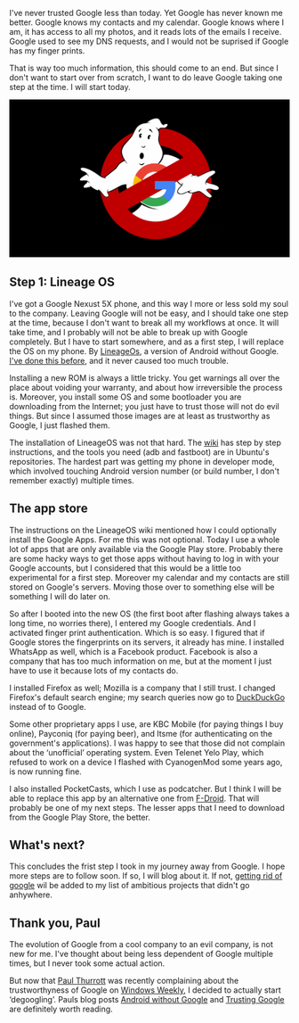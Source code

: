 <!--
.. title: Getting rid of Google
.. slug: getting-rid-of-google
.. date: 2018-11-07 21:26:29 UTC+01:00
.. tags: google, grog, privacy, android
.. category: 
.. link: 
.. description: Leaving Google is not easy. Today I'll take a first step.
.. type: text
-->

I've never trusted Google less than today. Yet Google has never known me
better. Google knows my contacts and my calendar. Google knows where I am, it
has access to all my photos, and it reads lots of the emails I receive. Google
used to see my DNS requests, and I would not be suprised if Google has my finger
prints.

That is way too much information, this should come to an end. But since I don't
want to start over from scratch, I want to do leave Google taking one step at
the time. I will start today.

![getting rid of google](/galleries/grog/grog.png)

<!-- TEASER_END -->

## Step 1: Lineage OS

I've got a Google Nexust 5X phone, and this way I more or less sold my soul to the company.
Leaving Google will not be easy, and I should take one step at the time, because I don't
want to break all my workflows at once. It will take time, and I probably will not be able
to break up with Google completely. But I have to start somewhere, and as a first step, I
will replace the OS on my phone. By [LineageOs](https://lineageos.org), a version of
Android without Google. [I've done this before](/categories/cyanogenmod), and it never
caused too much trouble.

Installing a new ROM is always a little tricky. You get warnings all over the place about
voiding your warranty, and about how irreversible the process is. Moreover, you install
some OS and some bootloader you are downloading from the Internet; you just have to trust
those will not do evil things. But since I assumed those images are at least as trustworthy
as Google, I just flashed them.

The installation of LineageOS was not that hard. The [wiki](https://wiki.lineageos.org)
has step by step instructions, and the tools you need (adb and fastboot) are in Ubuntu's
repositories. The hardest part was getting my phone in developer mode, which involved
touching Android version number (or build number, I don't remember exactly) multiple times.

## The app store

The instructions on the LineageOS wiki mentioned how I could optionally install the Google
Apps. For me this was not optional. Today I use a whole lot of apps that are only available
via the Google Play store. Probably there are some hacky ways to get those apps without
having to log in with your Google accounts, but I considered that this would be a little
too experimental for a first step. Moreover my calendar and my contacts are still stored on
Google's servers. Moving those over to something else will be something I will do later on.

So after I booted into the new OS (the first boot after flashing always takes a long time,
no worries there), I entered my Google credentials. And I activated finger print
authentication. Which is so easy. I figured that if Google stores the fingerprints on
its servers, it already has mine. I installed WhatsApp as well, which is a Facebook product.
Facebook is also a company that has too much information on me, but at the moment I just
have to use it because lots of my contacts do.

I installed Firefox as well; Mozilla is a company that I still trust. I changed Firefox's
default search engine; my search queries now go to [DuckDuckGo](https://duckduckgo.com)
instead of to Google.

Some other proprietary apps I use, are KBC Mobile (for paying things I buy online),
Payconiq (for paying beer), and Itsme (for authenticating on the government's
applications). I was happy to see that those did not complain about the
&lsquo;unofficial&rsquo; operating
system. Even Telenet Yelo Play, which refused to work on a device I flashed with
CyanogenMod some years ago, is now running fine.

I also installed PocketCasts, which I use as podcatcher. But I think I will be able to
replace this app by an alternative one from [F-Droid](https://f-droid.org). That will
probably be one of my next steps. The lesser apps that I need to download from the Google
Play Store, the better.

## What's next?

This concludes the frist step I took in my journey away from Google. I hope more steps are
to follow soon. If so, I will blog about it. If not, [getting rid of
google](/categories/grog/) wil be added to my list of ambitious projects that didn't go
anhywhere.

## Thank you, Paul

The evolution of Google from a cool company to an evil company, is not new for me. I've
thought about being less dependent of Google multiple times, but I never took some actual
action.

But now that [Paul Thurrott](https://www.thurrott.com/) was recently complaining about the
trustworthyness of Google on [Windows Weekly](https://twit.tv/shows/windows-weekly), I
decided to actually start &lsquo;degoogling&rsquo;. Pauls blog posts
[Android without
Google](https://www.thurrott.com/mobile/android/190626/android-without-google) and
[Trusting Google](https://www.thurrott.com/google/189778/trusting-google) are definitely
worth reading.

